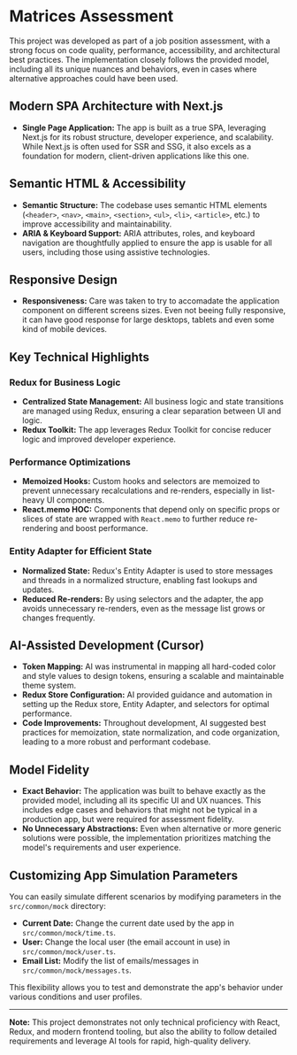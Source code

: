 # Matrices Assessment

This project was developed as part of a job position assessment, with a strong focus on code quality, performance, accessibility, and architectural best practices. The implementation closely follows the provided model, including all its unique nuances and behaviors, even in cases where alternative approaches could have been used.

## Modern SPA Architecture with Next.js

- **Single Page Application:** The app is built as a true SPA, leveraging Next.js for its robust structure, developer experience, and scalability. While Next.js is often used for SSR and SSG, it also excels as a foundation for modern, client-driven applications like this one.

## Semantic HTML & Accessibility

- **Semantic Structure:** The codebase uses semantic HTML elements (`<header>`, `<nav>`, `<main>`, `<section>`, `<ul>`, `<li>`, `<article>`, etc.) to improve accessibility and maintainability.
- **ARIA & Keyboard Support:** ARIA attributes, roles, and keyboard navigation are thoughtfully applied to ensure the app is usable for all users, including those using assistive technologies.

## Responsive Design

- **Responsiveness:** Care was taken to try to accomadate the application component on different screens sizes. Even not beeing fully responsive, it can have good response for large desktops, tablets and even some kind of mobile devices.

## Key Technical Highlights

### Redux for Business Logic

- **Centralized State Management:** All business logic and state transitions are managed using Redux, ensuring a clear separation between UI and logic.
- **Redux Toolkit:** The app leverages Redux Toolkit for concise reducer logic and improved developer experience.

### Performance Optimizations

- **Memoized Hooks:** Custom hooks and selectors are memoized to prevent unnecessary recalculations and re-renders, especially in list-heavy UI components.
- **React.memo HOC:** Components that depend only on specific props or slices of state are wrapped with `React.memo` to further reduce re-rendering and boost performance.

### Entity Adapter for Efficient State

- **Normalized State:** Redux's Entity Adapter is used to store messages and threads in a normalized structure, enabling fast lookups and updates.
- **Reduced Re-renders:** By using selectors and the adapter, the app avoids unnecessary re-renders, even as the message list grows or changes frequently.

## AI-Assisted Development (Cursor)

- **Token Mapping:** AI was instrumental in mapping all hard-coded color and style values to design tokens, ensuring a scalable and maintainable theme system.
- **Redux Store Configuration:** AI provided guidance and automation in setting up the Redux store, Entity Adapter, and selectors for optimal performance.
- **Code Improvements:** Throughout development, AI suggested best practices for memoization, state normalization, and code organization, leading to a more robust and performant codebase.

## Model Fidelity

- **Exact Behavior:** The application was built to behave exactly as the provided model, including all its specific UI and UX nuances. This includes edge cases and behaviors that might not be typical in a production app, but were required for assessment fidelity.
- **No Unnecessary Abstractions:** Even when alternative or more generic solutions were possible, the implementation prioritizes matching the model's requirements and user experience.

## Customizing App Simulation Parameters

You can easily simulate different scenarios by modifying parameters in the `src/common/mock` directory:

- **Current Date:** Change the current date used by the app in `src/common/mock/time.ts`.
- **User:** Change the local user (the email account in use) in `src/common/mock/user.ts`.
- **Email List:** Modify the list of emails/messages in `src/common/mock/messages.ts`.

This flexibility allows you to test and demonstrate the app's behavior under various conditions and user profiles.

---

**Note:** This project demonstrates not only technical proficiency with React, Redux, and modern frontend tooling, but also the ability to follow detailed requirements and leverage AI tools for rapid, high-quality delivery.
